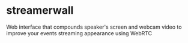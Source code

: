 # streamerwall

Web interface that compounds speaker's screen and webcam video to improve your events streaming appearance using WebRTC

